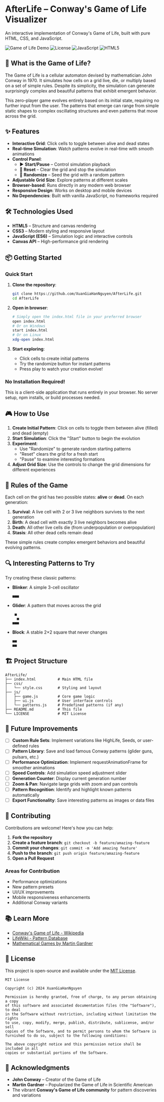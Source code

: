 # AfterLife – Conway's Game of Life Visualizer

An interactive implementation of Conway's Game of Life, built with pure HTML, CSS, and JavaScript.

![Game of Life Demo](https://img.shields.io/badge/demo-live-brightgreen) ![License](https://img.shields.io/badge/license-MIT-blue) ![JavaScript](https://img.shields.io/badge/JavaScript-ES6-yellow) ![HTML5](https://img.shields.io/badge/HTML5-canvas-orange)

## 🌱 What is the Game of Life?

The Game of Life is a cellular automaton devised by mathematician John Conway in 1970. It simulates how cells on a grid live, die, or multiply based on a set of simple rules. Despite its simplicity, the simulation can generate surprisingly complex and beautiful patterns that exhibit emergent behavior.

This zero-player game evolves entirely based on its initial state, requiring no further input from the user. The patterns that emerge can range from simple static shapes to complex oscillating structures and even patterns that move across the grid.

## ✨ Features

- **Interactive Grid**: Click cells to toggle between alive and dead states
- **Real-time Simulation**: Watch patterns evolve in real-time with smooth animations
- **Control Panel**: 
  - ▶️ **Start/Pause** – Control simulation playback
  - 🔄 **Reset** – Clear the grid and stop the simulation
  - 🎲 **Randomize** – Seed the grid with a random pattern
- **Adjustable Grid Size**: Explore patterns at different scales
- **Browser-based**: Runs directly in any modern web browser
- **Responsive Design**: Works on desktop and mobile devices
- **No Dependencies**: Built with vanilla JavaScript, no frameworks required

## 🛠️ Technologies Used

- **HTML5** – Structure and canvas rendering
- **CSS3** – Modern styling and responsive layout
- **JavaScript (ES6)** – Simulation logic and interactive controls
- **Canvas API** – High-performance grid rendering

## 📦 Getting Started

### Quick Start

1. **Clone the repository**:
   ```bash
   git clone https://github.com/XuanGiaHanNguyen/AfterLife.git
   cd AfterLife
   ```

2. **Open in browser**:
   ```bash
   # Simply open the index.html file in your preferred browser
   open index.html
   # Or on Windows
   start index.html
   # Or on Linux
   xdg-open index.html
   ```

3. **Start exploring**:
   - Click cells to create initial patterns
   - Try the randomize button for instant patterns
   - Press play to watch your creation evolve!

### No Installation Required!
This is a client-side application that runs entirely in your browser. No server setup, npm installs, or build processes needed.

## 🎮 How to Use

1. **Create Initial Pattern**: Click on cells to toggle them between alive (filled) and dead (empty)
2. **Start Simulation**: Click the "Start" button to begin the evolution
3. **Experiment**: 
   - Use "Randomize" to generate random starting patterns
   - "Reset" clears the grid for a fresh start
   - "Pause" to examine interesting formations
4. **Adjust Grid Size**: Use the controls to change the grid dimensions for different experiences

## 🧩 Rules of the Game

Each cell on the grid has two possible states: **alive** or **dead**. On each generation:

1. **Survival**: A live cell with 2 or 3 live neighbors survives to the next generation
2. **Birth**: A dead cell with exactly 3 live neighbors becomes alive
3. **Death**: All other live cells die (from underpopulation or overpopulation)
4. **Stasis**: All other dead cells remain dead

These simple rules create complex emergent behaviors and beautiful evolving patterns.

## 🔍 Interesting Patterns to Try

Try creating these classic patterns:

- **Blinker**: A simple 3-cell oscillator
  ```
  ■■■
  ```

- **Glider**: A pattern that moves across the grid
  ```
   ■
    ■
  ■■■
  ```

- **Block**: A stable 2×2 square that never changes
  ```
  ■■
  ■■
  ```

## 🏗️ Project Structure

```
AfterLife/
├── index.html          # Main HTML file
├── css/
│   └── style.css       # Styling and layout
├── js/
│   ├── game.js         # Core game logic
│   ├── ui.js           # User interface controls
│   └── patterns.js     # Predefined patterns (if any)
├── README.md           # This file
└── LICENSE             # MIT License
```

## 🔮 Future Improvements

- [ ] **Custom Rule Sets**: Implement variations like HighLife, Seeds, or user-defined rules
- [ ] **Pattern Library**: Save and load famous Conway patterns (glider guns, pulsars, etc.)
- [ ] **Performance Optimization**: Implement requestAnimationFrame for smoother animations
- [ ] **Speed Controls**: Add simulation speed adjustment slider
- [ ] **Generation Counter**: Display current generation number
- [ ] **Zoom & Pan**: Navigate large grids with zoom and pan controls
- [ ] **Pattern Recognition**: Identify and highlight known patterns automatically
- [ ] **Export Functionality**: Save interesting patterns as images or data files

## 🤝 Contributing

Contributions are welcome! Here's how you can help:

1. **Fork the repository**
2. **Create a feature branch**: `git checkout -b feature/amazing-feature`
3. **Commit your changes**: `git commit -m 'Add amazing feature'`
4. **Push to the branch**: `git push origin feature/amazing-feature`
5. **Open a Pull Request**

### Areas for Contribution
- Performance optimizations
- New pattern presets
- UI/UX improvements
- Mobile responsiveness enhancements
- Additional Conway variants

## 📚 Learn More

- [Conway's Game of Life - Wikipedia](https://en.wikipedia.org/wiki/Conway%27s_Game_of_Life)
- [LifeWiki - Pattern Database](https://conwaylife.com/wiki/Main_Page)
- [Mathematical Games by Martin Gardner](https://web.stanford.edu/class/sts145/Library/life.pdf)

## 📜 License

This project is open-source and available under the [MIT License](LICENSE).

```
MIT License

Copyright (c) 2024 XuanGiaHanNguyen

Permission is hereby granted, free of charge, to any person obtaining a copy
of this software and associated documentation files (the "Software"), to deal
in the Software without restriction, including without limitation the rights
to use, copy, modify, merge, publish, distribute, sublicense, and/or sell
copies of the Software, and to permit persons to whom the Software is
furnished to do so, subject to the following conditions:

The above copyright notice and this permission notice shall be included in all
copies or substantial portions of the Software.
```

## 🙏 Acknowledgments

- **John Conway** – Creator of the Game of Life
- **Martin Gardner** – Popularized the Game of Life in Scientific American
- The vibrant **Conway's Game of Life community** for pattern discoveries and variations

